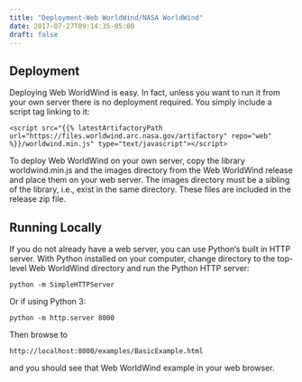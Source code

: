 ```yaml
---
title: "Deployment-Web WorldWind/NASA WorldWind"
date: 2017-07-27T09:14:35-05:00
draft: false
---
```


## Deployment

Deploying Web WorldWind is easy. In fact, unless you want to run it from your own server there is no deployment 
required. You simply include a script tag linking to it:

    <script src="{{% latestArtifactoryPath url="https://files.worldwind.arc.nasa.gov/artifactory" repo="web" %}}/worldwind.min.js" type="text/javascript"></script>

To deploy Web WorldWind on your own server, copy the library worldwind.min.js and the images directory from the Web 
WorldWind release and place them on your web server. The images directory must be a sibling of the library, i.e., exist 
in the same directory. These files are included in the release zip file.

## Running Locally

If you do not already have a web server, you can use Python‘s built in HTTP server. With Python installed on your 
computer, change directory to the top-level Web WorldWind directory and run the Python HTTP server:

    python -m SimpleHTTPServer

Or if using Python 3:

    python -m http.server 8000

Then browse to

    http://localhost:8000/examples/BasicExample.html

and you should see that Web WorldWind example in your web browser.